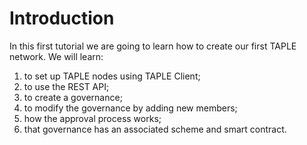 # Introduction

In this first tutorial we are going to learn how to create our first TAPLE network. We will learn:
1. to set up TAPLE nodes using TAPLE Client;
2. to use the REST API;
3. to create a governance;
4. to modify the governance by adding new members;
5. how the approval process works;
6. that governance has an associated scheme and smart contract.
